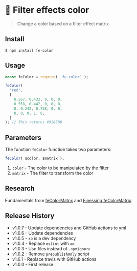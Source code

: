 🎨 Filter effects color
==============

> Change a color based on a filter effect matrix


## Install

```console
$ npm install fe-color
```

## Usage

```js
const feColor = require( 'fe-color' );

feColor( 
  'red', 
  [ 
    0.567, 0.433, 0, 0, 0,
    0.558, 0.442, 0, 0, 0,
    0, 0.242, 0.758, 0, 0,
    0, 0, 0, 1, 0,
  ]
); // This returns #918E00
```


## Parameters

The function `feColor` function takes two parameters:

```js
feColor( $color, $matrix );
```

1. `color`  - The color to be manipulated by the filter
1. `matrix` - The filter to transform the color


## Research

Fundamentals from [feColorMatrix](https://developer.mozilla.org/en-US/docs/Web/SVG/Element/feColorMatrix) and [Finessing feColorMatrix](https://alistapart.com/article/finessing-fecolormatrix).


## Release History

* v1.0.7 - Update dependencies and GitHub actions to yml
* v1.0.6 - Update dependencies
* v1.0.5 - `xo` is a dev dependency
* v1.0.4 - Replace `eslint` with `xo`
* v1.0.3 - Use files instead of `.npmignore`
* v1.0.2 - Remove `prepublishOnly` script
* v1.0.1 - Replace travis with GitHub actions
* v1.0.0 - First release
